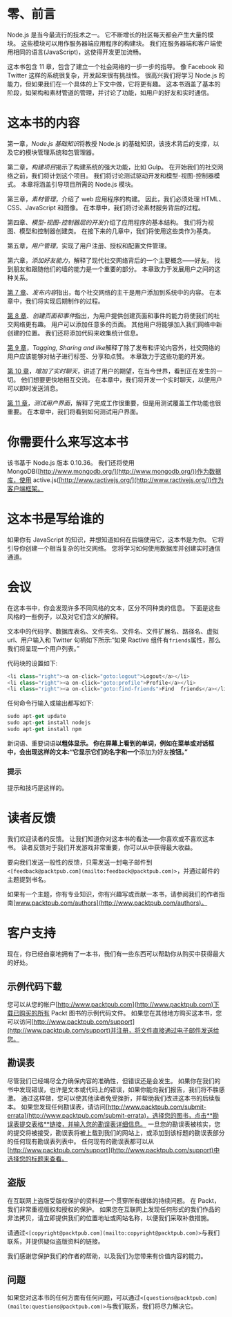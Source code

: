 # 零、前言

Node.js 是当今最流行的技术之一。 它不断增长的社区每天都会产生大量的模块。 这些模块可以用作服务器端应用程序的构建块。 我们在服务器端和客户端使用相同的语言(JavaScript)，这使得开发更加流畅。

这本书包含 11 章，包含了建立一个社会网络的一步一步的指导。 像 Facebook 和 Twitter 这样的系统很复杂，开发起来很有挑战性。 很高兴我们将学习 Node.js 的能力，但如果我们在一个具体的上下文中做，它将更有趣。 这本书涵盖了基本的阶段，如架构和素材管道的管理，并讨论了功能，如用户的好友和实时通信。

# 这本书的内容

第一章，*Node.js 基础知识*将教授 Node.js 的基础知识，该技术背后的支撑，以及它的模块管理系统和包管理器。

第二章，*构建项目*揭示了构建系统的强大功能，比如 Gulp。 在开始我们的社交网络之前，我们将计划这个项目。 我们将讨论测试驱动开发和模型-视图-控制器模式。 本章将涵盖引导项目所需的 Node.js 模块。

第三章，*素材管理*，介绍了 web 应用程序的构建。 因此，我们必须处理 HTML、CSS、JavaScript 和图像。 在本章中，我们将讨论素材服务背后的过程。

第四章、*模型-视图-控制器层的开发*介绍了应用程序的基本结构。 我们将为视图、模型和控制器创建类。 在接下来的几章中，我们将使用这些类作为基类。

第五章，*用户管理*，实现了用户注册、授权和配置文件管理。

第六章，*添加好友能力*，解释了现代社交网络背后的一个主要概念——好友。 找到朋友和跟随他们的墙的能力是一个重要的部分。 本章致力于发展用户之间的这种关系。

[第 7 章](07.html#aid-1FLS42 "Chapter 7. Posting Content")、*发布内容*指出，每个社交网络的主干是用户添加到系统中的内容。 在本章中，我们将实现后期制作的过程。

[第 8 章](08.html#aid-1JFUC1 "Chapter 8. Creating Pages and Events")、*创建页面和事件*指出，为用户提供创建页面和事件的能力将使我们的社交网络更有趣。 用户可以添加任意多的页面。 其他用户将能够加入我们网络中新创建的位置。 我们还将添加代码来收集统计信息。

[第 9 章](09.html#aid-1S2JE1 "Chapter 9. Tagging, Sharing, and Liking")，*Tagging, Sharing and like*解释了除了发布和评论内容外，社交网络的用户应该能够对帖子进行标签、分享和点赞。 本章致力于这些功能的开发。

[第 10 章](10.html#aid-20R681 "Chapter 10. Adding Real-time Chat")，*增加了实时聊天*，讲述了用户的期望，在当今世界，看到正在发生的一切。 他们想要更快地相互交流。 在本章中，我们将开发一个实时聊天，以便用户可以即时发送消息。

[第 11 章](11.html#aid-27GQ61 "Chapter 11. Testing the User Interface")，*测试用户界面*，解释了完成工作很重要，但是用测试覆盖工作功能也很重要。 在本章中，我们将看到如何测试用户界面。

# 你需要什么来写这本书

该书基于 Node.js 版本 0.10.36。 我们还将使用 MongoDB([http://www.mongodb.org/](http://www.mongodb.org/))作为数据库，使用 active.js([http://www.ractivejs.org/](http://www.ractivejs.org/))作为客户端框架。

# 这本书是写给谁的

如果你有 JavaScript 的知识，并想知道如何在后端使用它，这本书是为你。 它将引导你创建一个相当复杂的社交网络。 您将学习如何使用数据库并创建实时通信通道。

# 会议

在这本书中，你会发现许多不同风格的文本，区分不同种类的信息。 下面是这些风格的一些例子，以及对它们含义的解释。

文本中的代码字、数据库表名、文件夹名、文件名、文件扩展名、路径名、虚拟 url、用户输入和 Twitter 句柄如下所示:“如果 Ractive 组件有`friends`属性，那么我们将呈现一个用户列表。”

代码块的设置如下:

```js
<li class="right"><a on-click="goto:logout">Logout</a></li>
<li class="right"><a on-click="goto:profile">Profile</a></li>
<li class="right"><a on-click="goto:find-friends">Find  friends</a></li>
```

任何命令行输入或输出都写如下:

```js
sudo apt-get update
sudo apt-get install nodejs
sudo apt-get install npm

```

新词语、重要词语**以粗体显示。 你在屏幕上看到的单词，例如在菜单或对话框中，会出现这样的文本:“它显示它们的名字和一个**添加为好友**按钮。”**

### 提示

提示和技巧是这样的。

# 读者反馈

我们欢迎读者的反馈。 让我们知道你对这本书的看法——你喜欢或不喜欢这本书。 读者反馈对于我们开发游戏非常重要，你可以从中获得最大收益。

要向我们发送一般性的反馈，只需发送一封电子邮件到`<[feedback@packtpub.com](mailto:feedback@packtpub.com)>`，并通过邮件的主题提到书名。

如果有一个主题，你有专业知识，你有兴趣写或贡献一本书，请参阅我们的作者指南[www.packtpub.com/authors](http://www.packtpub.com/authors)。

# 客户支持

现在，你已经自豪地拥有了一本书，我们有一些东西可以帮助你从购买中获得最大的好处。

## 示例代码下载

您可以从您的帐户[http://www.packtpub.com](http://www.packtpub.com)下载已购买的所有 Packt 图书的示例代码文件。 如果您在其他地方购买这本书，您可以访问[http://www.packtpub.com/support](http://www.packtpub.com/support)并注册，将文件直接通过电子邮件发送给您。

## 勘误表

尽管我们已经竭尽全力确保内容的准确性，但错误还是会发生。 如果你在我们的书中发现错误，也许是文本或代码上的错误，如果你能向我们报告，我们将不胜感激。 通过这样做，您可以使其他读者免受挫折，并帮助我们改进这本书的后续版本。 如果您发现任何勘误表，请访问[http://www.packtpub.com/submit-errata](http://www.packtpub.com/submit-errata)，选择您的图书，点击**勘误表提交表格**链接，并输入您的勘误表详细信息。 一旦您的勘误表被核实，您的提交将被接受，勘误表将被上载到我们的网站上，或添加到该标题的勘误表部分的任何现有勘误表列表中。 任何现有的勘误表都可以从[http://www.packtpub.com/support](http://www.packtpub.com/support)中选择您的标题来查看。

## 盗版

在互联网上盗版受版权保护的资料是一个贯穿所有媒体的持续问题。 在 Packt，我们非常重视版权和授权的保护。 如果您在互联网上发现任何形式的我们作品的非法拷贝，请立即提供我们的位置地址或网站名称，以便我们采取补救措施。

请通过`<[copyright@packtpub.com](mailto:copyright@packtpub.com)>`与我们联系，并提供疑似盗版资料的链接。

我们感谢您保护我们的作者的帮助，以及我们为您带来有价值内容的能力。

## 问题

如果您对这本书的任何方面有任何问题，可以通过`<[questions@packtpub.com](mailto:questions@packtpub.com)>`与我们联系，我们将尽力解决它。